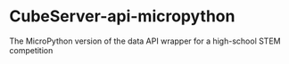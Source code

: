 # CubeServer-api-micropython
The MicroPython version of the data API wrapper for a high-school STEM competition

